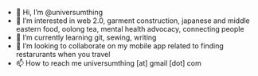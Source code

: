 - 👋 Hi, I’m @universumthing
- 👀 I’m interested in web 2.0, garment construction, japanese and middle eastern food, oolong tea, mental health advocacy, connecting people 
- 🌱 I’m currently learning git, sewing, writing
- 💞️ I’m looking to collaborate on my mobile app related to finding restarurants when you travel
- 📫 How to reach me universumthing [at] gmail [dot] com

<!---
universumthing/universumthing is a ✨ special ✨ repository because its `README.md` (this file) appears on your GitHub profile.
You can click the Preview link to take a look at your changes.
--->
